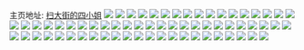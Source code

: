 主页地址: [扫大街的四小姐](https://weibo.com/u/5610043945) 
![](https://wx4.sinaimg.cn/mw2000/0067FaHLly1h9lav23t6jj33402c0hdw.jpg) 
![](https://wx4.sinaimg.cn/mw2000/0067FaHLly1h9lav4eg5dj32c0340kjn.jpg) 
![](https://wx4.sinaimg.cn/mw2000/0067FaHLly1h9lauwouv8j32c0340hdu.jpg) 
![](https://wx4.sinaimg.cn/mw2000/0067FaHLly1h9lav5nziij316o1kw4qp.jpg) 
![](https://wx4.sinaimg.cn/mw2000/0067FaHLly1h9lav85qlzj32c0340x6s.jpg) 
![](https://wx4.sinaimg.cn/mw2000/0067FaHLly1h9lavb2ix8j32c0340x6s.jpg) 
![](https://wx4.sinaimg.cn/mw2000/0067FaHLly1h9las6ac5bj30u01hc16r.jpg) 
![](https://wx4.sinaimg.cn/mw2000/0067FaHLly1h9lacttzpnj32c034t1l0.jpg) 
![](https://wx4.sinaimg.cn/mw2000/0067FaHLly1h9lad0lkqfj32c0351e84.jpg) 
![](https://wx4.sinaimg.cn/mw2000/0067FaHLly1h9lacwjapzj33402c0u0z.jpg) 
![](https://wx4.sinaimg.cn/mw2000/0067FaHLgy1h8ng829lgbj30u0140gt5.jpg) 
![](https://wx4.sinaimg.cn/mw2000/0067FaHLgy1h8ng82vr02j30u00u0woa.jpg) 
![](https://wx4.sinaimg.cn/mw2000/0067FaHLgy1h8ng81quycj30u0140dnm.jpg) 
![](https://wx4.sinaimg.cn/mw2000/0067FaHLly1h7kr2hzfn8j30u00u0tgt.jpg) 
![](https://wx4.sinaimg.cn/mw2000/0067FaHLly1h7kr2j7vvxj30u00u0wm6.jpg) 
![](https://wx4.sinaimg.cn/mw2000/0067FaHLly1h7kr2kqd34j31400u047l.jpg) 
![](https://wx4.sinaimg.cn/mw2000/0067FaHLly1h7kr2m81wpj30u00u0n3s.jpg) 
![](https://wx4.sinaimg.cn/mw2000/0067FaHLly1h7kr2gl1z2j30u00wmn32.jpg) 
![](https://wx4.sinaimg.cn/mw2000/0067FaHLly1h7kr2nom1xj30u00u0qag.jpg) 
![](https://wx4.sinaimg.cn/mw2000/0067FaHLly1h7j1k5nx42j31o0280b29.jpg) 
![](https://wx4.sinaimg.cn/mw2000/0067FaHLly1h7j1k7sut6j31o0218hdt.jpg) 
![](https://wx4.sinaimg.cn/mw2000/0067FaHLly1h7j1h1lfhjj32c0340kjn.jpg) 
![](https://wx4.sinaimg.cn/mw2000/0067FaHLly1h7j1j12o6nj32c0340b2b.jpg) 
![](https://wx4.sinaimg.cn/mw2000/0067FaHLly1h7j1k3g7cyj32c0340x6r.jpg) 
![](https://wx4.sinaimg.cn/mw2000/0067FaHLly1h7j1eig5jjj32c0340b2c.jpg) 
![](https://wx4.sinaimg.cn/mw2000/0067FaHLly1h7j1elqd4aj32c03401l0.jpg) 
![](https://wx4.sinaimg.cn/mw2000/0067FaHLly1h7j1edk98jj32c0340kjn.jpg) 
![](https://wx4.sinaimg.cn/mw2000/0067FaHLly1h7j1eoozmwj32c03404qs.jpg) 
![](https://wx4.sinaimg.cn/mw2000/0067FaHLly1h7j1ernqk1j32c034l1l0.jpg) 
![](https://wx4.sinaimg.cn/mw2000/0067FaHLly1h7j1ex1oghj32c0340e84.jpg) 
![](https://wx4.sinaimg.cn/mw2000/0067FaHLly1h6kl8d8w53j31sc2ds4d7.jpg) 
![](https://wx4.sinaimg.cn/mw2000/0067FaHLly1h6kl9j8zhjj31sc2dsjvk.jpg) 
![](https://wx4.sinaimg.cn/mw2000/0067FaHLly1h6kl9rxif6j30zo256dia.jpg) 
![](https://wx4.sinaimg.cn/mw2000/0067FaHLly1h6kl6iu02jj32c03404ke.jpg) 
![](https://wx4.sinaimg.cn/mw2000/0067FaHLly1h6klax7j4aj32c0340x6q.jpg) 
![](https://wx4.sinaimg.cn/mw2000/0067FaHLly1h6klb33r6kj32c0340qty.jpg) 
![](https://wx4.sinaimg.cn/mw2000/0067FaHLly1h6e9hh002pj30u0140wio.jpg) 
![](https://wx4.sinaimg.cn/mw2000/0067FaHLly1h6e9hhlfymj31400u0juc.jpg) 
![](https://wx4.sinaimg.cn/mw2000/0067FaHLly1h5j3m4npr8j30u0140ah2.jpg) 
![](https://wx4.sinaimg.cn/mw2000/0067FaHLly1h5j3m5xxcdj30u0140gsg.jpg) 
![](https://wx4.sinaimg.cn/mw2000/0067FaHLly1h5j3m770rvj30u0140wlz.jpg) 
![](https://wx4.sinaimg.cn/mw2000/0067FaHLly1h5j3m8wpeej31400u0wnk.jpg) 
![](https://wx4.sinaimg.cn/mw2000/0067FaHLly1h5j3m3i32dj31400u0tin.jpg) 
![](https://wx4.sinaimg.cn/mw2000/0067FaHLly1h5j3ma2jzcj30u0149jy3.jpg) 
![](https://wx4.sinaimg.cn/mw2000/0067FaHLly1h5j3mcuun3j30u0140ahj.jpg) 
![](https://wx4.sinaimg.cn/mw2000/0067FaHLly1h5fc22jpkkj30u0140qae.jpg) 
![](https://wx4.sinaimg.cn/mw2000/0067FaHLly1h5fc226cg8j30u014bn32.jpg) 
![](https://wx4.sinaimg.cn/mw2000/0067FaHLly1h5fc22sj3qj30u0140af4.jpg) 
![](https://wx4.sinaimg.cn/mw2000/0067FaHLly1h5fc232xbqj30u014044k.jpg) 
![](https://wx4.sinaimg.cn/mw2000/0067FaHLly1h56as7j9hsj30u0143n4n.jpg) 
![](https://wx4.sinaimg.cn/mw2000/0067FaHLly1h56as96y6tj30u0140woh.jpg) 
![](https://wx4.sinaimg.cn/mw2000/0067FaHLly1h56as80xcaj30u014646c.jpg) 
![](https://wx4.sinaimg.cn/mw2000/0067FaHLly1h56as8m0v3j30v60u0dn0.jpg) 
![](https://wx4.sinaimg.cn/mw2000/0067FaHLly1h4v4uch7m6j32c0340u0z.jpg) 
![](https://wx4.sinaimg.cn/mw2000/0067FaHLly1h4v4u1lmq0j32c034rkjn.jpg) 
![](https://wx4.sinaimg.cn/mw2000/0067FaHLly1h4v4u5jktrj33402c8npf.jpg) 
![](https://wx4.sinaimg.cn/mw2000/0067FaHLly1h4v4ug1zl1j33402c01l0.jpg) 
![](https://wx4.sinaimg.cn/mw2000/0067FaHLly1h4twbrgnoij33482bznpe.jpg) 
![](https://wx4.sinaimg.cn/mw2000/0067FaHLly1h4twbq4iwpj335s2d2b2a.jpg) 
![](https://wx4.sinaimg.cn/mw2000/0067FaHLly1h4twbt0o34j33402c07wj.jpg) 
![](https://wx4.sinaimg.cn/mw2000/0067FaHLly1h4ly13h8p7j32c03401kz.jpg) 
![](https://wx4.sinaimg.cn/mw2000/0067FaHLly1h4ly15qulmj32c0340npf.jpg) 
![](https://wx4.sinaimg.cn/mw2000/0067FaHLly1h4ly1a9uc4j32c034hx6s.jpg) 
![](https://wx4.sinaimg.cn/mw2000/0067FaHLly1h4gl6f0mljj316o1kw7wh.jpg) 
![](https://wx4.sinaimg.cn/mw2000/0067FaHLly1h4gl70evsoj32c034vu0z.jpg) 
